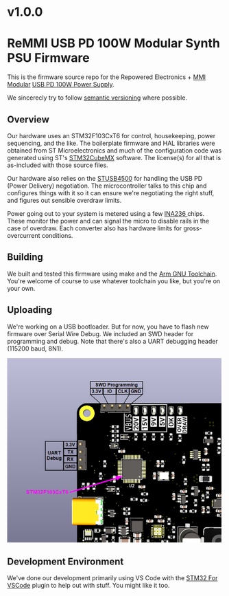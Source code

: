 # v1.0.0
# ReMMI USB PD 100W Modular Synth PSU Firmware

This is the firmware source repo for the 
Repowered Electronics + [MMI Modular](http://www.mmimodular.com) 
[USB PD 100W Power Supply](https://repoweredelectronics.com/remmi-usb-power-2/). 

We sincerecly try to follow [semantic versioning](https://semver.org/) 
where possible.

## Overview

Our hardware uses an STM32F103CxT6 for control, housekeeping, power sequencing, 
and the like. The boilerplate firmware and HAL libraries were obtained from ST 
Microelectronics and much of the configuration code was generated using ST's 
[STM32CubeMX](https://www.st.com/content/st_com/en/stm32cubemx.html) software. 
The license(s) for all that is as-included with those source files.

Our hardware also relies on the 
[STUSB4500](https://www.st.com/en/interfaces-and-transceivers/stusb4500.html) 
for handling the USB PD (Power Delivery) negotiation. The microcontroller talks 
to this chip and configures things with it so it can ensure we're negotiating 
the right stuff, and figures out sensible overdraw limits. 

Power going out to your system is metered using a few 
[INA236 ](https://www.ti.com/product/INA236) chips. These monitor the power and 
can signal the micro to disable rails in the case of overdraw. Each converter 
also has hardware limits for gross-overcurrent conditions.

## Building

We built and tested this firmware using make and the 
[Arm GNU Toolchain](https://developer.arm.com/Tools%20and%20Software/GNU%20Toolchain). 
You're welcome of course to use whatever toolchain you like, but you're on your 
own.

## Uploading
We're working on a USB bootloader. But for now, you have to flash new firmware 
over Serial Wire Debug. We included an SWD header for programming and debug. 
Note that there's also a UART debugging header (115200 baud, 8N1). 

![Header Labels](imgs/header_labels.png)

## Development Environment 

We've done our development primarily using VS Code with the 
[STM32 For VSCode](https://github.com/bmd-studio/stm32-for-vscode) plugin to 
help out with stuff. You might like it too.